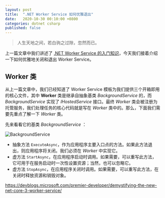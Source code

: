 ```yaml
---
layout: post
title:  ".NET Worker Service 如何优雅退出"
date:   2020-10-30 00:10:00 +0800
categories: dotnet csharp
published: false
---
```


> 人生天地之间，若白驹之过隙，忽然而已。

上一篇文章中我们讲述了 [.NET Worker Service 的入门知识](https://ittranslator.cn/dotnet/csharp/2021/05/06/what-are-dotnet-worker-services.html)，今天我们接着介绍一下如何优雅地关闭和退出 Worker Service。

## Worker 类

从上一篇文章中，我们已经知道了 Worker Service 模板为我们提供三个开箱即用的核心文件，其中 **Worker** 类是继承自抽象基类 *BackgroundService* 的，而 *BackgroundService* 实现了 *IHostedService* 接口。最终 *Worker* 类会被注册为托管服务，我们处理任务的核心代码就是写在 *Worker* 类中的。那么，下面我们需要先重点了解一下 *Worker* 类。

先来看看它的基类 *BackgroundService* ：

![BackgroundService](BackgroundService.png)

- 抽象方法 `ExecuteAsync`，作为应用程序主要入口点的方法。如果此方法退出，则应用程序将关闭。我们必须在 *Worker* 中实现它。
- 虚方法 `StartAsync`，在应用程序启动时调用。如果需要，可以重写此方法，它可用于在服务启动时一次性设置资源；当然，也可以忽略它。
- 虚方法 `StopAsync`，在应用程序关闭时调用。如果需要，可以重写此方法，在关闭时释放资源和销毁对象。




<https://devblogs.microsoft.com/premier-developer/demystifying-the-new-net-core-3-worker-service/>


